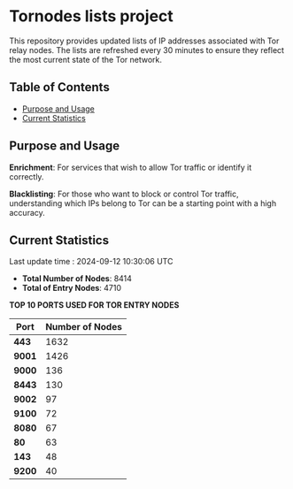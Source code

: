 # Tornodes lists project

This repository provides updated lists of IP addresses associated with Tor relay nodes. The lists are refreshed every 30 minutes to ensure they reflect the most current state of the Tor network.

## Table of Contents

- [Purpose and Usage](#purpose-and-usage)
- [Current Statistics](#current-statistics)


## Purpose and Usage

**Enrichment**: For services that wish to allow Tor traffic or identify it correctly.

**Blacklisting**: For those who want to block or control Tor traffic, understanding which IPs belong to Tor can be a starting point with a high accuracy.

## Current Statistics

Last update time : 2024-09-12 10:30:06 UTC

- **Total Number of Nodes**: 8414
- **Total of Entry Nodes**: 4710

**TOP 10 PORTS USED FOR TOR ENTRY NODES**

| **Port** | **Number of Nodes** |
|------|-----------------|
| **443**   | 1632  |
| **9001**   | 1426  |
| **9000**   | 136  |
| **8443**   | 130  |
| **9002**   | 97  |
| **9100**   | 72  |
| **8080**   | 67  |
| **80**   | 63  |
| **143**   | 48  |
| **9200**   | 40  |

